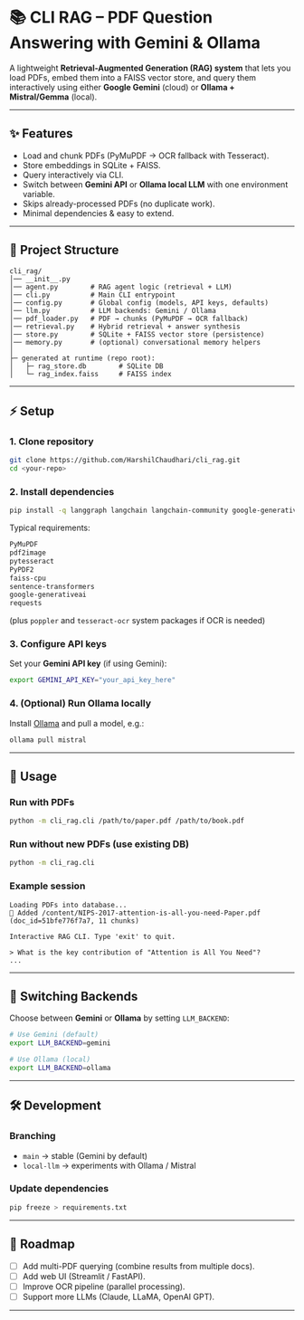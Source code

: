 
# 📚 CLI RAG – PDF Question Answering with Gemini & Ollama

A lightweight **Retrieval-Augmented Generation (RAG) system** that lets you load PDFs, embed them into a FAISS vector store, and query them interactively using either **Google Gemini** (cloud) or **Ollama + Mistral/Gemma** (local).

---

## ✨ Features
- Load and chunk PDFs (PyMuPDF → OCR fallback with Tesseract).
- Store embeddings in SQLite + FAISS.
- Query interactively via CLI.
- Switch between **Gemini API** or **Ollama local LLM** with one environment variable.
- Skips already-processed PDFs (no duplicate work).
- Minimal dependencies & easy to extend.

---

## 📂 Project Structure
```
cli_rag/
│── __init__.py
│── agent.py        # RAG agent logic (retrieval + LLM)
│── cli.py          # Main CLI entrypoint
│── config.py       # Global config (models, API keys, defaults)
│── llm.py          # LLM backends: Gemini / Ollama
│── pdf_loader.py   # PDF → chunks (PyMuPDF → OCR fallback)
│── retrieval.py    # Hybrid retrieval + answer synthesis
│── store.py        # SQLite + FAISS vector store (persistence)
│── memory.py       # (optional) conversational memory helpers
│
├─ generated at runtime (repo root):
│   ├─ rag_store.db        # SQLite DB
│   └─ rag_index.faiss     # FAISS index

````

---

## ⚡ Setup

### 1. Clone repository
```bash
git clone https://github.com/HarshilChaudhari/cli_rag.git
cd <your-repo>
````

### 2. Install dependencies

```bash
pip install -q langgraph langchain langchain-community google-generativeai langchain-google-genai pypdf PyPDF2 sentence-transformers scikit-learn faiss-cpu

```

Typical requirements:

```txt
PyMuPDF
pdf2image
pytesseract
PyPDF2
faiss-cpu
sentence-transformers
google-generativeai
requests
```

(plus `poppler` and `tesseract-ocr` system packages if OCR is needed)

### 3. Configure API keys

Set your **Gemini API key** (if using Gemini):

```bash
export GEMINI_API_KEY="your_api_key_here"
```

### 4. (Optional) Run Ollama locally

Install [Ollama](https://ollama.ai/) and pull a model, e.g.:

```bash
ollama pull mistral
```

---

## 🚀 Usage

### Run with PDFs

```bash
python -m cli_rag.cli /path/to/paper.pdf /path/to/book.pdf
```

### Run without new PDFs (use existing DB)

```bash
python -m cli_rag.cli
```

### Example session

```
Loading PDFs into database...
📄 Added /content/NIPS-2017-attention-is-all-you-need-Paper.pdf (doc_id=51bfe776f7a7, 11 chunks)

Interactive RAG CLI. Type 'exit' to quit.

> What is the key contribution of "Attention is All You Need"?
...
```

---

## 🔀 Switching Backends

Choose between **Gemini** or **Ollama** by setting `LLM_BACKEND`:

```bash
# Use Gemini (default)
export LLM_BACKEND=gemini

# Use Ollama (local)
export LLM_BACKEND=ollama
```

---

## 🛠️ Development

### Branching

* `main` → stable (Gemini by default)
* `local-llm` → experiments with Ollama / Mistral

### Update dependencies

```bash
pip freeze > requirements.txt
```

---

## 📌 Roadmap

* [ ] Add multi-PDF querying (combine results from multiple docs).
* [ ] Add web UI (Streamlit / FastAPI).
* [ ] Improve OCR pipeline (parallel processing).
* [ ] Support more LLMs (Claude, LLaMA, OpenAI GPT).

---


